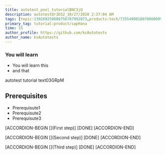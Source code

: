 ```yaml
---
title: autotest_pool_tutorialBNC3jQ
description: autotestQr3D32_10/27/2020 2:37:04 AM
tags: [topic:139269250608756787992873,products:tech/73554900100700000996,tutorial:experience/advanced]
primary_tag: tutorial:product/sapHana
time: 15
author_profile: https://github.com/ksAutotests
author_name: ksAutotests
---
```

### You will learn
- You will learn this
- and that

autotest tutorial text03GRpM

## Prerequisites
- Prerequisute1
- Prerequisute2
- Prerequisute3

[ACCORDION-BEGIN [](First step)]
[DONE]
[ACCORDION-END]

[ACCORDION-BEGIN [](Second step)]
[DONE]
[ACCORDION-END]

[ACCORDION-BEGIN [](Third step)]
[DONE]
[ACCORDION-END]


